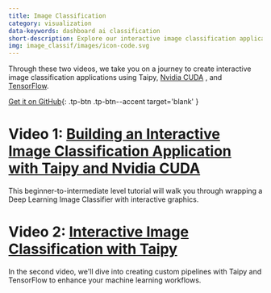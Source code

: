 ```yaml
---
title: Image Classification
category: visualization
data-keywords: dashboard ai classification
short-description: Explore our interactive image classification application built with Taipy, Nvidia CUDA, and TensorFlow.
img: image_classif/images/icon-code.svg
---
```

Through these two videos, we take you on a journey to create interactive image
classification applications using Taipy, [Nvidia CUDA](https://developer.nvidia.com/cuda-toolkit)
, and [TensorFlow](https://www.tensorflow.org/).

[Get it on GitHub](https://github.com/Avaiga/demo-image-classification-part-1){: .tp-btn .tp-btn--accent target='blank' }

# Video 1: [Building an Interactive Image Classification Application with Taipy and Nvidia CUDA](https://youtu.be/WWBmd-yG4B8?si=mnpkGpiMEfJT6EMD)

This beginner-to-intermediate level tutorial will walk you through wrapping a Deep Learning
Image Classifier with interactive graphics.


# Video 2: [Interactive Image Classification with Taipy](https://youtu.be/iICxa4tK9jk?si=fi42idYdQv_EVac5)

In the second video, we'll dive into creating custom pipelines with Taipy and TensorFlow
to enhance your machine learning workflows.
